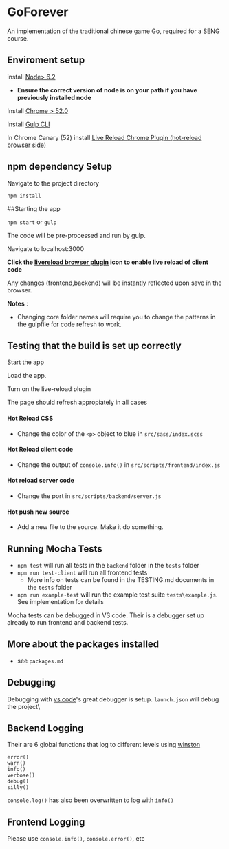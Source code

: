 # GoForever

An implementation of the traditional chinese game Go, required for a SENG course.

## Enviroment setup

install [Node> 6.2](https://nodejs.org/en/) 

* **Ensure the correct version of node is on your path if you have previously installed node**

Install [Chrome > 52.0](https://www.google.com/chrome/browser/canary.html)

Install [Gulp CLI](https://github.com/gulpjs/gulp/blob/master/docs/getting-started.md)

In Chrome Canary (52) install [Live Reload Chrome Plugin (hot-reload browser side)](https://chrome.google.com/webstore/detail/livereload/jnihajbhpnppcggbcgedagnkighmdlei?hl=en)

## npm dependency Setup

Navigate to the project directory

````npm install````

##Starting the app

````npm start```` or ````gulp````

The code will be pre-processed and run by gulp. 

Navigate to localhost:3000 

**Click the [livereload browser plugin](https://chrome.google.com/webstore/detail/livereload/jnihajbhpnppcggbcgedagnkighmdlei?hl=en) icon to enable live reload of client code**

Any changes (frontend,backend) will be instantly reflected upon save in the browser.

**Notes** : 

* Changing core folder names will require you to change the patterns in the gulpfile for code refresh to work.


## Testing that the build is set up correctly

Start the app

Load the app.

Turn on the live-reload plugin

The page should refresh appropiately in all cases

#### Hot Reload CSS

* Change the color of the ````<p>```` object to blue in ````src/sass/index.scss````

#### Hot Reload client code

* Change the output of ````console.info()```` in ````src/scripts/frontend/index.js````

#### Hot reload server code

* Change the port in ````src/scripts/backend/server.js````

#### Hot push new source

* Add a new file to the source. Make it do something.


## Running Mocha Tests

* ````npm test```` will run all tests in the ````backend```` folder in the ````tests```` folder
* ````npm run test-client```` will run all frontend tests
  * More info on tests can be found in the TESTING.md documents in the ````tests```` folder 
* ````npm run example-test```` will run the example test suite ````tests\example.js````. See implementation for details

Mocha tests can be debugged in VS code. Their is a debugger set up already to run frontend and backend tests.

## More about the packages installed

* see ````packages.md````

## Debugging

Debugging with [vs code](https://code.visualstudio.com/)'s great debugger is setup. ````launch.json```` will debug the project\

## Backend Logging

Their are 6 global functions that log to different levels using [winston](https://github.com/winstonjs/winston)

````
error()
warn()
info()
verbose()
debug()
silly()
````

````console.log()```` has also been overwritten to log with ````info()````

## Frontend Logging

Please use ````console.info()````, ````console.error()````, etc 